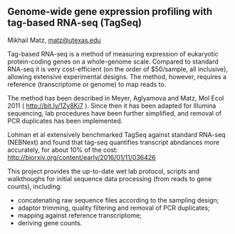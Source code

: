 Genome-wide gene expression profiling with tag-based RNA-seq (TagSeq)
------------------------------------------------------------

Mikhail Matz, matz@utexas.edu

Tag-based RNA-seq is a method of measuring expression of eukaryotic protein-coding genes on a whole-genome scale. Compared to standard RNA-seq it is very cost-efficient (on the order of $50/sample, all inclusive), allowing extensive experimental designs. The method, however, requires a reference (transcriptome or genome) to map reads to.  

The method has been described in Meyer, Aglyamova and Matz, Mol Ecol 2011 ( http://bit.ly/1Zy8Ki7 ). Since then it has been adapted for Illumina sequencing, lab procedures have been further simplified, and removal of PCR duplicates has been implemented.

Lohman et al extensively benchmarked TagSeq against standard RNA-seq (NEBNext) and found that tag-seq quantifies transcript abndances more accurately, for about 10% of the cost: http://biorxiv.org/content/early/2016/01/11/036426

This project provides the up-to-date wet lab protocol, scripts and walkthoughs for initial sequence data processing (from reads to gene counts), including:
- concatenating raw sequence files according to the sampling design;
- adaptor trimming, quality filtering and removal of PCR duplicates;
- mapping against reference transcriptome;
- deriving gene counts.
